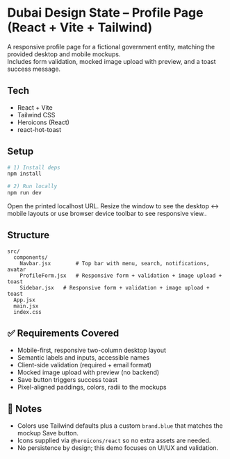 # Dubai Design State – Profile Page (React + Vite + Tailwind)

A responsive profile page for a fictional government entity, matching the provided desktop and mobile mockups.  
Includes form validation, mocked image upload with preview, and a toast success message.

## Tech
- React + Vite
- Tailwind CSS
- Heroicons (React)
- react-hot-toast

## Setup
```bash
# 1) Install deps
npm install

# 2) Run locally
npm run dev
```

Open the printed localhost URL. Resize the window to see the desktop ↔ mobile layouts or use browser device toolbar to see responsive view..

## Structure
```
src/
  components/
    Navbar.jsx        # Top bar with menu, search, notifications, avatar
    ProfileForm.jsx   # Responsive form + validation + image upload + toast
    Sidebar.jsx   # Responsive form + validation + image upload + toast
  App.jsx
  main.jsx
  index.css
```

## ✅ Requirements Covered
- Mobile-first, responsive two-column desktop layout
- Semantic labels and inputs, accessible names
- Client-side validation (required + email format)
- Mocked image upload with preview (no backend)
- Save button triggers success toast
- Pixel-aligned paddings, colors, radii to the mockups

## 📝 Notes
- Colors use Tailwind defaults plus a custom `brand.blue` that matches the mockup Save button.
- Icons supplied via `@heroicons/react` so no extra assets are needed.
- No persistence by design; this demo focuses on UI/UX and validation.
```


